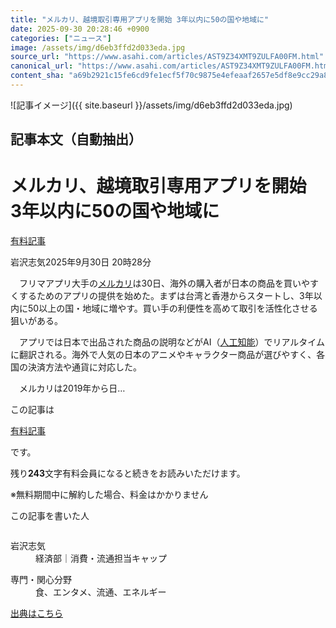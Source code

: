 ```yaml
---
title: "メルカリ、越境取引専用アプリを開始 3年以内に50の国や地域に"
date: 2025-09-30 20:28:46 +0900
categories: ["ニュース"]
image: /assets/img/d6eb3ffd2d033eda.jpg
source_url: "https://www.asahi.com/articles/AST9Z34XMT9ZULFA00FM.html"
canonical_url: "https://www.asahi.com/articles/AST9Z34XMT9ZULFA00FM.html"
content_sha: "a69b2921c15fe6cd9fe1ecf5f70c9875e4efeaaf2657e5df8e9cc29a88ac7dad"
---
```


![記事イメージ]({{ site.baseurl }}/assets/img/d6eb3ffd2d033eda.jpg)

## 記事本文（自動抽出）
<div><main role="main" id="main"><p></p><div class="y_Qv3"><h1>メルカリ、越境取引専用アプリを開始　3年以内に50の国や地域に</h1><div class="mhPng"><p><span class="fNPYU Q_Shz"><a href="//www.asahi.com/news/gold.html?iref=com_gold">有料記事</a></span></p><span class="H8KYB">岩沢志気</span><span class="UDj4P"><time datetime="2025-09-30T11:28:46.000Z">2025年9月30日 20時28分</time></span></div></div><p id="gsm_above_SnsUtilityArea"></p><p x-component-name="CommentHeadline" x-component-data='{"commentCount":0,"commentators":[],"mode":"pc"}'></p><div class="nfyQp"><p>　フリマアプリ大手の<a href="//www.asahi.com/topics/word/%E3%83%A1%E3%83%AB%E3%82%AB%E3%83%AA.html" title="メルカリ のトピックスを開く" class="eWgMZ">メルカリ</a>は30日、海外の購入者が日本の商品を買いやすくするためのアプリの提供を始めた。まずは台湾と香港からスタートし、3年以内に50以上の国・地域に増やす。買い手の利便性を高めて取引を活性化させる狙いがある。</p><p>　アプリでは日本で出品された商品の説明などがAI（<a href="//www.asahi.com/topics/word/%E4%BA%BA%E5%B7%A5%E7%9F%A5%E8%83%BD%EF%BC%88%EF%BC%A1%EF%BC%A9%EF%BC%89.html" title="人工知能 のトピックスを開く" class="eWgMZ">人工知能</a>）でリアルタイムに翻訳される。海外で人気の日本のアニメやキャラクター商品が選びやすく、各国の決済方法や通貨に対応した。</p><p class="Lujdo">　メルカリは2019年から日…</p></div><p></p><div class="NbZMW"><div class="PxAm1"><p>この記事は</p><img src="//www.asahicom.jp/images/icon_key_gold.png" alt><a href="//www.asahi.com/news/gold.html?iref=com_1kiji_g_0">有料記事</a><p>です。</p><span class="Zgt88">残り<b>243</b>文字</span><span class="hideFromApp">有料会員になると続きをお読みいただけます。</span></div><p class="eQShK">※無料期間中に解約した場合、料金はかかりません</p></div><div x-component-name="WriterProfile" x-component-data='{"writerProfile":{"writerProfileList":[{"name":"岩沢志気","code":"3b3eae24c93ea0e56b86a352b7bcc8ae53b873e919b74a63f47cf20c3e48e4e9","department":"経済部","role":"消費・流通担当キャップ","specialtyAndInterest":"食、エンタメ、流通、エネルギー","isFollowed":false,"introduction":"趣味は料理です。スポーツは見るよりする方が好きです。音楽や映画、出版などコンテンツとそれをめぐる経済に関心があります。これまで経済部では、財務省の担当の際に国際経済を、経産省の担当時代には原発や再エネなどのエネルギー政策を主に取材してきました。出身は関東ですが、大阪本社に4年間の勤務経験もあります。","iconImageUrl":"https://profile-image.kraken.asahi.com/3b3eae24c93ea0e56b86a352b7bcc8ae53b873e919b74a63f47cf20c3e48e4e9","canSendFanLetter":false}],"isWriterFollowAvailableMember":false},"isFreeArea":true}'><div id="writerProfile" class="yT62y"><p class="FPrYd">この記事を書いた人</p><div class="jdPPS"><div class="zRkIz"><a href="/reporter-bio/3b3eae24c93ea0e56b86a352b7bcc8ae53b873e919b74a63f47cf20c3e48e4e9?iref=article_reporter_profile" class="CES5K"></a><div class="iKuvI"><figure class="BKNFc"><img src="https://profile-image.kraken.asahi.com/3b3eae24c93ea0e56b86a352b7bcc8ae53b873e919b74a63f47cf20c3e48e4e9" alt></figure><dl class="WptL0"><dt>岩沢志気</dt><dd>経済部｜消費・流通担当キャップ</dd></dl></div><dl class="PXedm"><dt>専門・関心分野</dt><dd>食、エンタメ、流通、エネルギー</dd></dl></div></div></div></div><p x-component-name="ArticleCommentList" x-component-data='{"commentCount":0,"commentList":[],"shareUrlBase":"https://www.asahi.com/articles/AST9Z34XMT9ZULFA00FM.html","articleId":"AST9Z34XMT9ZULFA00FM","commentIdParam":"","equalCommentIdIndex":-1,"isAuthorized":false,"isFreePlan":false,"isPaidMember":false,"isPresent":false,"isHazard":false,"freeUrlBase":"//www.asahi.com","digitalUrlBase":"//digital.asahi.com"}'></p></main></div>

[出典はこちら](https://www.asahi.com/articles/AST9Z34XMT9ZULFA00FM.html)
